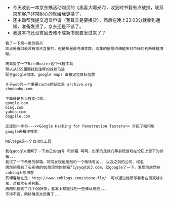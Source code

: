 
+ 今天收到一本京东搞活动购买的《黑客大曝光7》，收到时书籍有点破损，联系京东客户非常耐心的就给我更换了，
+ 还主动帮我提交退货申请（我其实是要换货），然后在晚上23:03分就收到通知，准备发货了，京东还是不错了。
+ 我这本书还没寄回去难不成新书就要发过来了？



```
看了一下第一章的踩点
踩点是看似最没有技术含量的，但是却是最充满变数，收集的信息约细越多对目标的判断就越清晰。

简单提了一下BirdBuster这个代理工具
可以从CSS里面找到注释的蛛丝马迹
配合google地球、google maps 直接定位目标位置

关于web的一个重要cache网站就是 archive.org
shodanhq.com

下面就是各大搜索引擎，
google.com
bing.com
yahoo.com
dogpile.com

还提到一本书---<<Google Hacking for Penetration Testers>> 介绍了如何用google来精准搜索

Maltego是一个自动化工具

我在google搜索了一下自己的qq号 和邮箱 呵呵，出来的是我几年前玩游戏在论坛上留下的邮箱...
我试了一下希哥的邮箱，呵呵发现他居然和一个赌场有关...以及之前的公司、域名
偶然间看到了石永强的QQ发现他的邮箱flysyq@163.com，就google了一下，发现他居然在cnblog上写博客
其博客地址是：http://www.cnblogs.com/stone-fly/  可以通过他所写看看在研究啥东东，对技术有关判断。
再随机搜索了几个QQ好友，基本上都能找到一些蛛丝马迹...
不得不说，网络确实太厉害了...
```


